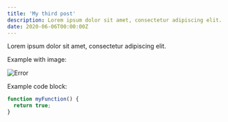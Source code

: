 ```yaml
---
title: 'My third post'
description: Lorem ipsum dolor sit amet, consectetur adipiscing elit.
date: 2020-06-06T00:00:00Z
---
```


Lorem ipsum dolor sit amet, consectetur adipiscing elit.

Example with image:

![Error](../assets/images/posts/error.png)

Example code block:

```js
function myFunction() {
  return true;
}
```
